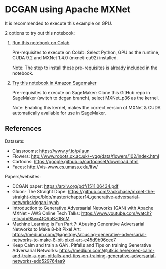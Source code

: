 # DCGAN using Apache MXNet

It is recommended to execute this example on GPU.

2 options to try out this notebook:
1. [Run this notebook on Colab](https://colab.research.google.com/github/piyushghai/mxnet-gluon-gan/blob/dcgan/dcgan/dcgan_faces.ipynb)
    
    Pre-requisites to execute on Colab: Select Python, GPU as the runtime, CUDA 9.2 and MXNet 1.4.0 (mxnet-cu92) installed.
    
    Note: The step to install these pre-requisites is already included in the notebook.
2. [Try this notebook in Amazon Sagemaker](https://docs.aws.amazon.com/sagemaker/latest/dg/nbi.html)
    
    Pre-requisites to execute on SageMaker: Clone this GitHub repo in SageMaker (switch to dcgan branch), select MXNet_p36 as the kernel.
    
    Note: Enabling this kernel, makes the correct version of MXNet & CUDA automatically available for use in SageMaker. 


## References

Datasets:
* Classrooms: https://www.yf.io/p/lsun
* Flowers: http://www.robots.ox.ac.uk/~vgg/data/flowers/102/index.html
* Cartoons: https://google.github.io/cartoonset/download.html
* Faces: http://vis-www.cs.umass.edu/lfw/

Papers/websites:
* DCGAN paper: https://arxiv.org/pdf/1511.06434.pdf
* Gluon- The Straight Dope: https://github.com/zackchase/mxnet-the-straight-dope/blob/master/chapter14_generative-adversarial-networks/dcgan.ipynb 
* Introduction to Generative Adversarial Networks (GAN) with Apache MXNet - AWS Online Tech Talks: https://www.youtube.com/watch?reload=9&v=4fQRoBz0BnM
* Machine Learning is Fun Part 7: Abusing Generative Adversarial Networks to Make 8-bit Pixel Art: https://medium.com/@ageitgey/abusing-generative-adversarial-networks-to-make-8-bit-pixel-art-e45d9b96cee7
* Keep Calm and train a GAN. Pitfalls and Tips on training Generative Adversarial Networks: https://medium.com/@utk.is.here/keep-calm-and-train-a-gan-pitfalls-and-tips-on-training-generative-adversarial-networks-edd529764aa9

